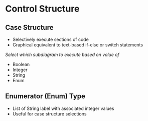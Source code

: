 # Control Structure

## Case Structure

* Selectively execute sections of code
* Graphical equivalent to text-based if-else or switch statements

*Select which subdiagram to execute based on value of*
  * Boolean
  * Integer
  * String
  * Enum 
  
## Enumerator (Enum) Type

  * List of String label with associated integer values 
  * Useful for case structure selections
  

  
